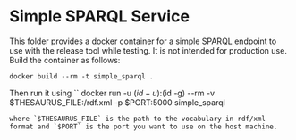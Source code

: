 # Simple SPARQL Service
This folder provides a docker container for a simple SPARQL endpoint to use with the release tool while testing.
It is not intended for production use.
Build the container as follows:
```
docker build --rm -t simple_sparql .
```
Then run it using
``
docker run -u $(id -u):$(id -g) --rm -v $THESAURUS_FILE:/rdf.xml -p $PORT:5000 simple_sparql
```
where `$THESAURUS_FILE` is the path to the vocabulary in rdf/xml format and `$PORT` is the port you want to use on the host machine.
